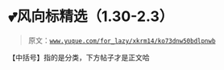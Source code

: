# 💕风向标精选（1.30-2.3）

> 原文：[`www.yuque.com/for_lazy/xkrm14/ko73dnw50bdlpnwb`](https://www.yuque.com/for_lazy/xkrm14/ko73dnw50bdlpnwb)



【中括号】指的是分类，下方帖子才是正文哈 









